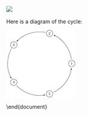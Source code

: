 ![](3c65b436b863d46bb60127a98440eaf8a787f1e3.png)

Here is a diagram of the cycle:

![](726a98dafc8c6f5cb06687af468d72e7f2336f2f.png)

\\end{document}

